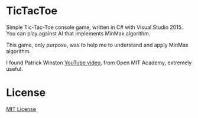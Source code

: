 # TicTacToe

Simple Tic-Tac-Toe console game, written in C# with Visual Studio 2015.
You can play against AI that implements MinMax algorithm.

This game, only purpose, was to help me to understand and apply MinMax algorithm.

I found Patrick Winston [YouTube video](https://www.youtube.com/watch?v=STjW3eH0Cik), from Open MIT Academy, extremely useful. 



# License

[MIT License](http://choosealicense.com/licenses/mit/#)
